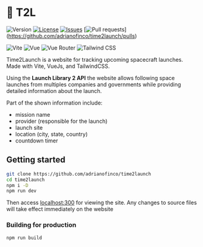 # 🚀 T2L

![Version](https://img.shields.io/github/package-json/version/adrianofinco/time2launch)
[![License](https://img.shields.io/github/license/adrianofinco/time2launch)](LICENSE.txt)
[![Issues](https://img.shields.io/github/issues/adrianofinco/time2launch)](https://github.com/adrianofinco/time2launch/issues)
[![Pull requests](https://img.shields.io/github/issues-pr-closed/adrianofinco/time2launch)]
(https://github.com/adrianofinco/time2launch/pulls)

![Vite](https://img.shields.io/github/package-json/dependency-version/adrianofinco/time2launch/dev/vite?logo=vite)
![Vue](https://img.shields.io/github/package-json/dependency-version/adrianofinco/time2launch/vue?logo=vue.js)
![Vue Router](https://img.shields.io/github/package-json/dependency-version/adrianofinco/time2launch/vue-router)
![Tailwind CSS](https://img.shields.io/github/package-json/dependency-version/adrianofinco/time2launch/dev/tailwindcss?logo=tailwindcss)

Time2Launch is a website for tracking upcoming spacecraft launches. Made with Vite, VueJs, and TailwindCSS.

Using the **Launch Library 2 API** the website allows following space launches from multiples companies and governments while providing detailed information about the launch.

Part of the shown information include:
- mission name
- provider (responsible for the launch)
- launch site
- location (city, state, country)
- countdown timer

## Getting started

```sh
git clone https://github.com/adrianofinco/time2launch
cd time2launch
npm i -D
npm run dev
```
Then access [localhost:300](localhost:3000) for viewing the site. Any changes to source files will take effect immediately on the website

### Building for production
```sh
npm run build
```

